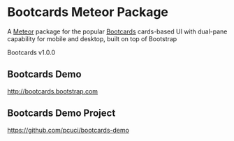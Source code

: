 Bootcards Meteor Package
========================

A [Meteor](http://meteor.com) package for the popular [Bootcards](http://bootcards.org) cards-based UI with dual-pane capability for mobile and desktop, built on top of Bootstrap

Bootcards v1.0.0

## Bootcards Demo
http://bootcards.bootstrap.com

## Bootcards Demo Project
https://github.com/pcuci/bootcards-demo
